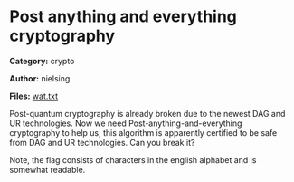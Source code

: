 # Post anything and everything cryptography
**Category:** crypto

**Author:** nielsing

**Files:** [wat.txt](./wat.txt)

Post-quantum cryptography is already broken due to the newest DAG and UR technologies. Now we
need Post-anything-and-everything cryptography to help us, this algorithm is apparently certified
to be safe from DAG and UR technologies. Can you break it?

Note, the flag consists of characters in the english alphabet and is somewhat readable.
